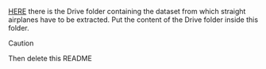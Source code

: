 [HERE](https://drive.google.com/drive/folders/1kaqBGTj_OynDxF6aihWdzAC9gMg5ICGc?usp=sharing) there is the Drive folder containing the dataset from which straight airplanes have to be extracted. Put the content of the Drive folder inside this folder. 

> [!CAUTION]
> Then delete this README
